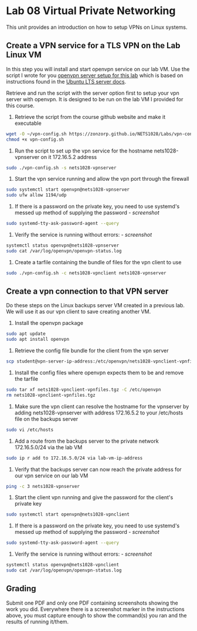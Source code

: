 # Lab 08 Virtual Private Networking
This unit provides an introduction on how to setup VPNs on Linux systems.

## Create a VPN service for a TLS VPN on the Lab Linux VM
In this step you will install and start openvpn service on our lab VM. Use the script I wrote for you [openvpn server setup for this lab](https://zonzorp.github.io/NETS1028/Labs/vpn-config.sh) which is based on instructions found in the [Ubuntu LTS server docs](https://ubuntu.com/server/docs/service-openvpn).

Retrieve and run the script with the server option first to setup your vpn server with openvpn. It is designed to be run on the lab VM I provided for this course.

1. Retrieve the script from the course github website and make it executable
```bash
wget -O ~/vpn-config.sh https://zonzorp.github.io/NETS1028/Labs/vpn-config.sh
chmod +x vpn-config.sh
```

1. Run the script to set up the vpn service for the hostname nets1028-vpnserver on it 172.16.5.2 address
```bash
sudo ./vpn-config.sh -s nets1028-vpnserver
```

1. Start the vpn service running and allow the vpn port through the firewall
```bash
sudo systemctl start openvpn@nets1028-vpnserver
sudo ufw allow 1194/udp
```

1. If there is a password on the private key, you need to use systemd's messed up method of supplying the password - *screenshot*
```bash
sudo systemd-tty-ask-password-agent --query
```

1. Verify the service is running without errors: - *screenshot*
```bash
systemctl status openvpn@nets1028-vpnserver
sudo cat /var/log/openvpn/openvpn-status.log
```

1. Create a tarfile containing the bundle of files for the vpn client to use
```bash
sudo ./vpn-config.sh -c nets1028-vpnclient nets1028-vpnserver
```

## Create a vpn connection to that VPN server
Do these steps on the Linux backups server VM created in a previous lab. We will use it as our vpn client to save creating another VM.

1. Install the openvpn package
```bash
sudo apt update
sudo apt install openvpn
```

1. Retrieve the config file bundle for the client from the vpn server
```bash
scp student@vpn-server-ip-address:/etc/openvpn/nets1028-vpnclient-vpnfiles.tgz .
```

1. Install the config files where openvpn expects them to be and remove the tarfile
```bash
sudo tar xf nets1028-vpnclient-vpnfiles.tgz -C /etc/openvpn
rm nets1028-vpnclient-vpnfiles.tgz
```

1. Make sure the vpn client can resolve the hostname for the vpnserver by adding nets1028-vpnserver with address 172.16.5.2 to your /etc/hosts file on the backups server
```bash
sudo vi /etc/hosts
```

1. Add a route from the backups server to the private network 172.16.5.0/24 via the lab VM
```bash
sudo ip r add to 172.16.5.0/24 via lab-vm-ip-address
```

1. Verify that the backups server can now reach the private address for our vpn service on our lab VM
```bash
ping -c 3 nets1028-vpnserver
```

1. Start the client vpn running and give the password for the client's private key
```bash
sudo systemctl start openvpn@nets1028-vpnclient
```

1. If there is a password on the private key, you need to use systemd's messed up method of supplying the password - *screenshot*
```bash
sudo systemd-tty-ask-password-agent --query
```

1. Verify the service is running without errors: - *screenshot*
```bash
systemctl status openvpn@nets1028-vpnclient
sudo cat /var/log/openvpn/openvpn-status.log
```

## Grading
Submit one PDF and only one PDF containing screenshots showing the work you did. Everywhere there is a screenshot marker in the instructions above, you must capture enough to show the command(s) you ran and the results of running it/them.
